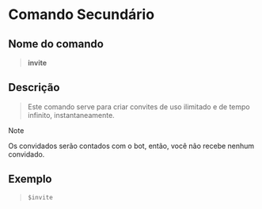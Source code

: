 # Comando Secundário

## Nome do comando
> **invite**

## Descrição
> Este comando serve para criar convites de uso ilimitado e de tempo infinito, instantaneamente.

> [!NOTE]
> Os convidados serão contados com o bot, então, você não recebe nenhum convidado.

## Exemplo
> `$invite`